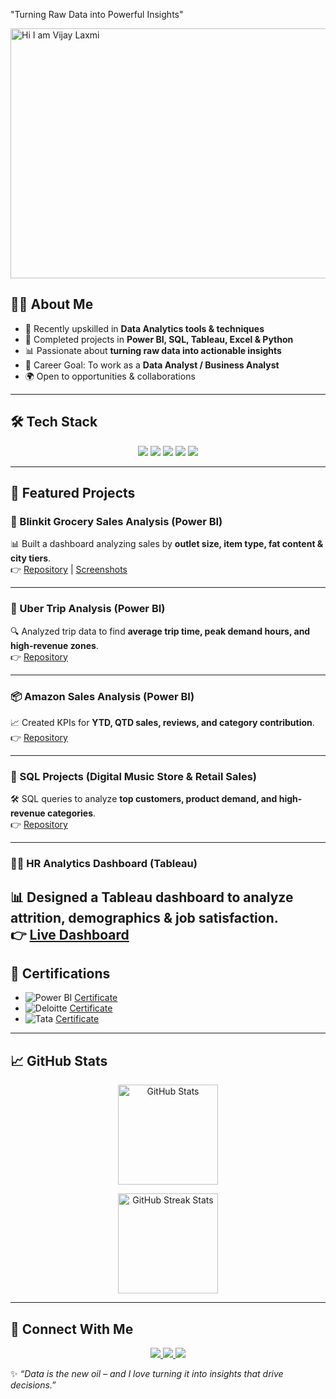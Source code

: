 "Turning Raw Data into Powerful Insights"

<img width="1200" height="400" alt="Hi I am Vijay Laxmi" src="https://github.com/user-attachments/assets/a93510ae-b04b-4721-b2a7-a9556af87d86" />

## 👩‍💻 About Me  
- 🌱 Recently upskilled in **Data Analytics tools & techniques**  
- 💼 Completed projects in **Power BI, SQL, Tableau, Excel & Python**  
- 📊 Passionate about **turning raw data into actionable insights**  
- 🎯 Career Goal: To work as a **Data Analyst / Business Analyst**  
- 🌍 Open to opportunities & collaborations  

---

## 🛠 Tech Stack  
<p align="center">
  <img src="https://img.shields.io/badge/PowerBI-F2C811?style=for-the-badge&logo=powerbi&logoColor=black" />
  <img src="https://img.shields.io/badge/SQL-316192?style=for-the-badge&logo=postgresql&logoColor=white" />
  <img src="https://img.shields.io/badge/Excel-217346?style=for-the-badge&logo=microsoft-excel&logoColor=white" />
  <img src="https://img.shields.io/badge/Tableau-E97627?style=for-the-badge&logo=tableau&logoColor=white" />
  <img src="https://img.shields.io/badge/Python-3776AB?style=for-the-badge&logo=python&logoColor=white" />
</p>

---

## 📌 Featured Projects  

### 🛒 Blinkit Grocery Sales Analysis (Power BI)  
📊 Built a dashboard analyzing sales by **outlet size, item type, fat content & city tiers**.  
👉 [Repository](https://github.com/Mitravijay-Viji/Blinkit-Grocery-Sales-Analysis-Report) | [Screenshots](https://github.com/Mitravijay-Viji/Blinkit-Grocery-Sales-Analysis-Report/tree/main/screenshots)  

---

### 🚖 Uber Trip Analysis (Power BI)  
🔍 Analyzed trip data to find **average trip time, peak demand hours, and high-revenue zones**.  
👉 [Repository](https://github.com/Mitravijay-Viji/Uber-Analysis)  

---

### 📦 Amazon Sales Analysis (Power BI)  
📈 Created KPIs for **YTD, QTD sales, reviews, and category contribution**.  
👉 [Repository](https://github.com/Mitravijay-Viji/Amazon-Product-Sales-Analysis-Report)  

---

### 🎵 SQL Projects (Digital Music Store & Retail Sales)  
🛠 SQL queries to analyze **top customers, product demand, and high-revenue categories**.  
👉 [Repository](https://github.com/Mitravijay-Viji/SQL-projects--Digital-Music-Store-Analysis-Retail-Sales-Analysis)  

---

### 👩‍💼 HR Analytics Dashboard (Tableau)  
📊 Designed a Tableau dashboard to analyze **attrition, demographics & job satisfaction**.  
👉 [Live Dashboard](https://public.tableau.com/views/FinalTableaudashboard/HRANALYTICSDASHBOARD)  
---

## 🏅 Certifications  

- ![Power BI](https://img.shields.io/badge/Advanced-Power%20BI-blue?logo=Power-BI) [Certificate](https://github.com/Mitravijay-Viji/Power-Bi-Completion-certificate)  
- ![Deloitte](https://img.shields.io/badge/Virtual%20Internship-Deloitte-green?logo=deloitte) [Certificate](https://github.com/Mitravijay-Viji/Deloitte-Forage-Certificate)  
- ![Tata](https://img.shields.io/badge/Virtual%20Internship-Tata-orange?logo=accut) [Certificate](https://github.com/Mitravijay-Viji/Tata-Forage-Certificate)  

---

## 📈 GitHub Stats  
<p align="center">
  <!-- GitHub Stats Card -->
  <img src="https://github-readme-stats.vercel.app/api?username=Mitravijay-Viji&show_icons=true&theme=radical" alt="GitHub Stats" height="160"/>
</p>

<p align="center">
  <!-- Streak Stats Card -->
  <img src="https://streak-stats.demolab.com?user=Mitravijay-Viji&theme=radical&hide_border=true" alt="GitHub Streak Stats" height="160"/>
</p>

---

## 🤝 Connect With Me  
<p align="center">
  <a href="https://www.linkedin.com/in/https://www.linkedin.com/in/vijay-laxmi-a-mitra-46254926//">
    <img src="https://img.shields.io/badge/LinkedIn-0077B5?style=for-the-badge&logo=linkedin&logoColor=white" />
  </a>
  <a href="mailto:vijaylaxmi.arupmitra@gmail.com">
    <img src="https://img.shields.io/badge/Gmail-D14836?style=for-the-badge&logo=gmail&logoColor=white" />
  </a>
  <a href="https://github.com/Mitravijay-Viji">
    <img src="https://img.shields.io/badge/GitHub-181717?style=for-the-badge&logo=github&logoColor=white" />
  </a>
</p>

✨ *“Data is the new oil – and I love turning it into insights that drive decisions.”* 




  
